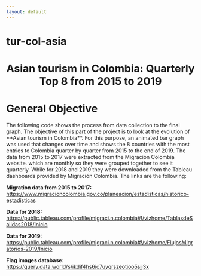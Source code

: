 ```yaml
---
layout: default
---
```

# tur-col-asia
<h1><center> Asian tourism in Colombia: Quarterly Top 8 from 2015 to 2019 </center></h1>

<h1><left> General Objective </left></h1>
The following code shows the process from data collection to the final graph. The objective of this part of the project is to look at the evolution of **Asian tourism in Colombia**. For this purpose, an animated bar graph was used that changes over time and shows the 8 countries with the most entries to Colombia quarter by quarter from 2015 to the end of 2019. The data from 2015 to 2017 were extracted from the Migración Colombia website. which are monthly so they were grouped together to see it quarterly. While for 2018 and 2019 they were downloaded from the Tableau dashboards provided by Migración Colombia. The links are the following:

**Migration data from 2015 to 2017:** https://www.migracioncolombia.gov.co/planeacion/estadisticas/historico-estadisticas

**Data for 2018:** https://public.tableau.com/profile/migraci.n.colombia#!/vizhome/TablasdeSalidas2018/Inicio

**Data for 2019:** https://public.tableau.com/profile/migraci.n.colombia#!/vizhome/FlujosMigratorios-2019/Inicio

**Flag images database:** https://query.data.world/s/ikdif4hs6ic7uyqrszeotioo5sjj3x
